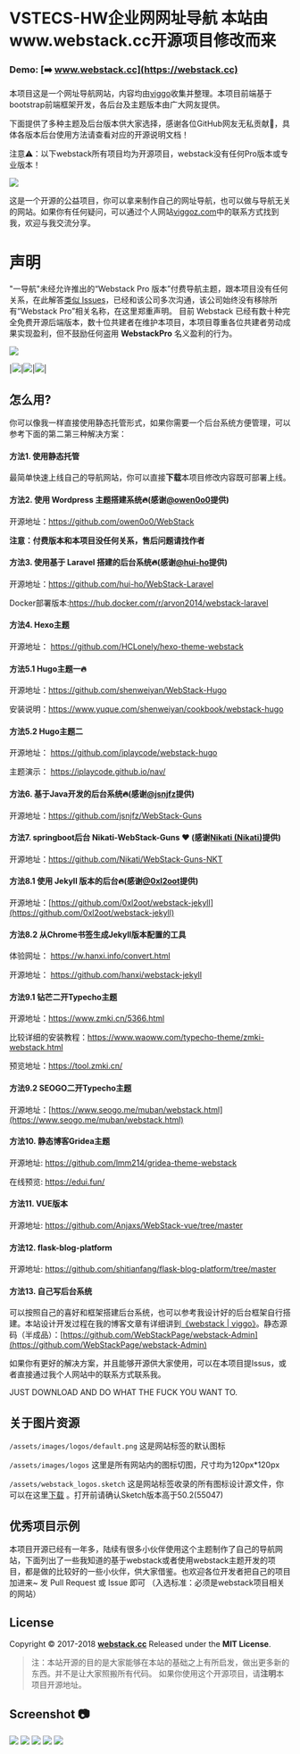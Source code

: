VSTECS-HW企业网网址导航
本站由www.webstack.cc开源项目修改而来
===
### Demo: [➡️ www.webstack.cc](https://webstack.cc)

本项目这是一个网址导航网站，内容均由[viggo](https://www.viggoz.com)收集并整理。本项目前端基于bootstrap前端框架开发，各后台及主题版本由广大网友提供。

下面提供了多种主题及后台版本供大家选择，感谢各位GitHub网友无私贡献🙏，具体各版本后台使用方法请查看对应的开源说明文档！

注意⚠️：以下webstack所有项目均为开源项目，webstack没有任何Pro版本或专业版本！

![](http://www.webstack.cc/assets/images/preview.gif)

这是一个开源的公益项目，你可以拿来制作自己的网址导航，也可以做与导航无关的网站。如果你有任何疑问，可以通过个人网站[viggoz.com](https://www.viggoz.com)中的联系方式找到我，欢迎与我交流分享。

声明
===
"一导航"未经允许推出的“Webstack Pro 版本”付费导航主题，跟本项目没有任何关系，在此解答[类似 Issues](https://github.com/WebStackPage/WebStackPage.github.io/issues/89)，已经和该公司多次沟通，该公司始终没有移除所有“Webstack Pro”相关名称，在这里郑重声明。
目前 Webstack 已经有数十种完全免费开源后端版本，数十位共建者在维护本项目，本项目尊重各位共建者劳动成果实现盈利，但不鼓励任何盗用 **WebstackPro** 名义盈利的行为。

![](https://github.com/WebStackPage/WebStackPage.github.io/blob/master/assets/images/webstack_no_pro.png)

|![](http://www.webstack.cc/assets/images/qqgroup_webstack.jpg)|![](http://www.webstack.cc/assets/images/qqgroup_webstack2.jpg)|![](https://github.com/WebStackPage/WebStackPage.github.io/blob/master/assets/images/coffee.png)|

怎么用?
---
你可以像我一样直接使用静态托管形式，如果你需要一个后台系统方便管理，可以参考下面的第二第三种解决方案：
#### 方法1. 使用静态托管
最简单快速上线自己的导航网站，你可以直接**下载**本项目修改内容既可部署上线。

#### 方法2. 使用 Wordpress 主题搭建系统🔥(感谢[@owen0o0](https://github.com/hui-ho)提供)
开源地址：https://github.com/owen0o0/WebStack

**注意：付费版本和本项目没任何关系，售后问题请找作者** 

#### 方法3. 使用基于 Laravel 搭建的后台系统🔥(感谢[@hui-ho](https://github.com/hui-ho)提供)
开源地址：https://github.com/hui-ho/WebStack-Laravel

Docker部署版本:https://hub.docker.com/r/arvon2014/webstack-laravel

#### 方法4. Hexo主题  
开源地址： https://github.com/HCLonely/hexo-theme-webstack

#### 方法5.1 Hugo主题一🔥
开源地址：https://github.com/shenweiyan/WebStack-Hugo

安装说明：https://www.yuque.com/shenweiyan/cookbook/webstack-hugo

#### 方法5.2 Hugo主题二
开源地址： https://github.com/iplaycode/webstack-hugo

主题演示： https://iplaycode.github.io/nav/

#### 方法6. 基于Java开发的后台系统🔥(感谢[@jsnjfz](https://github.com/jsnjfz)提供)
开源地址：https://github.com/jsnjfz/WebStack-Guns

#### 方法7. springboot后台 Nikati-WebStack-Guns ❤️ (感谢[Nikati \(Nikati\)](https://github.com/Nikati)提供)
开源地址：https://github.com/Nikati/WebStack-Guns-NKT

#### 方法8.1 使用 Jekyll 版本的后台🔥(感谢[@0xl2oot](https://github.com/0xl2oot)提供)
开源地址：[https://github.com/0xl2oot/webstack-jekyll](https://github.com/0xl2oot/webstack-jekyll)

#### 方法8.2 从Chrome书签生成Jekyll版本配置的工具
体验网址： https://w.hanxi.info/convert.html

开源地址： https://github.com/hanxi/webstack-jekyll

#### 方法9.1 钻芒二开Typecho主题
开源地址：https://www.zmki.cn/5366.html

比较详细的安装教程：https://www.waoww.com/typecho-theme/zmki-webstack.html

预览地址：https://tool.zmki.cn/

#### 方法9.2 SEOGO二开Typecho主题
开源地址：[https://www.seogo.me/muban/webstack.html](https://www.seogo.me/muban/webstack.html)

#### 方法10. 静态博客Gridea主题 
开源地址: https://github.com/lmm214/gridea-theme-webstack

在线预览: https://edui.fun/

#### 方法11. VUE版本
开源地址: https://github.com/Anjaxs/WebStack-vue/tree/master

#### 方法12. flask-blog-platform
开源地址: https://github.com/shitianfang/flask-blog-platform/tree/master

#### 方法13. 自己写后台系统
可以按照自己的喜好和框架搭建后台系统，也可以参考我设计好的后台框架自行搭建。本站设计开发过程在我的博客文章有详细讲到[《webstack \| viggo》](http://blog.viggoz.com/2018/01/03/2018-01-03-webstack/)。静态源码（半成品）：[https://github.com/WebStackPage/webstack-Admin](https://github.com/WebStackPage/webstack-Admin)

如果你有更好的解决方案，并且能够开源供大家使用，可以在本项目提Issus，或者直接通过我个人网站中的联系方式联系我。

JUST DOWNLOAD AND DO WHAT THE FUCK YOU WANT TO.

关于图片资源
---
```/assets/images/logos/default.png``` 这是网站标签的默认图标

```/assets/images/logos``` 这里是所有网站内的图标切图，尺寸均为120px*120px

```/assets/webstack_logos.sketch``` 这是网站标签收录的所有图标设计源文件，你可以在这里[下载](https://WebStackPage.github.io/assets/webstack_logos.sketch) 。打开前请确认Sketch版本高于50.2(55047)

优秀项目示例
---
本项目开源已经有一年多，陆续有很多小伙伴使用这个主题制作了自己的导航网站，下面列出了一些我知道的基于webstack或者使用webstack主题开发的项目，都是做的比较好的一些小伙伴，供大家借鉴。也欢迎各位开发者把自己的项目加进来~ 发 Pull Request 或 Issue 即可 
（入选标准：必须是webstack项目相关的网站）


## License

Copyright © 2017-2018 **[webstack.cc](https://webstack.cc)** Released under the **MIT License**.

> 注：本站开源的目的是大家能够在本站的基础之上有所启发，做出更多新的东西。并不是让大家照搬所有代码。
> 如果你使用这个开源项目，请**注明**本项目开源地址。

Screenshot 📷
---
![](http://www.webstack.cc/assets/images/webstack_banner_cn.png)
![](http://7xnb6x.com1.z0.glb.clouddn.com/webstack-03-Introduction.png)
![](http://7xnb6x.com1.z0.glb.clouddn.com/webstack-04-infomation.png)
![](http://7xnb6x.com1.z0.glb.clouddn.com/webstack-05-production.png)
![](http://7xnb6x.com1.z0.glb.clouddn.com/webstack-06-production2.png)


